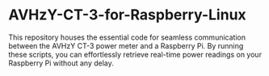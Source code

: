 # AVHzY-CT-3-for-Raspberry-Linux
This repository houses the essential code for seamless communication between the AVHzY CT-3 power meter and a Raspberry Pi. By running these scripts, you can effortlessly retrieve real-time power readings on your Raspberry Pi without any delay.

